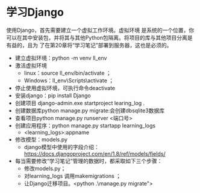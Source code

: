 # 学习Django
使用Django，首先需要建立一个虚拟工作环境。虚拟环境 是系统的一个位置，你可以在其中安装包，并将其与其他Python包隔离。将项目的库与其他项目分离是有益的，且为
了在第20章将“学习笔记”部署到服务器，这也是必须的。

* 建立虚拟环境：python -m venv ll_env
* 激活虚拟环境
  * linux：source ll_env/bin/activate ；
  * Windows：ll_env\Scripts\activate ；
* 停止使用虚拟环境，可执行命令deactivate
*  安装django：pip install Django
* 创建项目 django-admin.exe startproject learing_log .
* 创建数据库python manage.py migrate:会创建dbsqlite3数据库
* 查看项目python manage.py runserver <端口号>
* 创建应用程序：python manage.py startapp learning_logs
  * <learning_logs>:appname
* 修改模型：models.py
  * django模型中使用的字段介绍：https://docs.djangoproject.com/en/1.8/ref/models/fields/
* 每当需要修改“学习笔记”管理的数据时，都采取如下三个步骤：
  * 修改models.py；
  * 对learning_logs 调用makemigrations ；<python manage.py makemigrations learning_logs>
  * 让Django迁移项目。<python .\manage.py migrate">